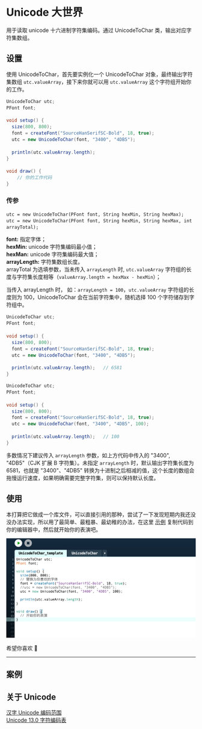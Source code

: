 # Unicode 大世界
用于读取 unicode 十六进制字符集编码。通过 UnicodeToChar 类，输出对应字符集数组。
## 设置
使用 UnicodeToChar，首先要实例化一个 UnicodeToChar 对象，最终输出字符集数组 `utc.valueArray`，接下来你就可以用 `utc.valueArray` 这个字符组开始你的工作。
```java
UnicodeToChar utc;
PFont font;

void setup() {
  size(800, 800);
  font = createFont("SourceHanSerifSC-Bold", 18, true);
  utc = new UnicodeToChar(font, "3400", "4DB5");

  println(utc.valueArray.length);
}

void draw() {
    // 你的工作代码
}
```
### 传参
`utc = new UnicodeToChar(PFont font, String hexMin, String hexMax);`  
`utc = new UnicodeToChar(PFont font, String hexMin, String hexMax, int arrayTotal);`

**font:** 指定字体；  
**hexMin:** unicode 字符集编码最小值；  
**hexMan:** unicode 字符集编码最大值；  
**arrayLength:** 字符集数组长度。  
arrayTotal 为选填参数，当未传入 `arrayLength` 时, `utc.valueArray` 字符组的长度与字符集长度相等（`valueArray.length = hexMax - hexMin`）；

当传入 arrayLength 时， 如：`arrayLength = 100`，`utc.valueArray` 字符组的长度则为 100，UnicodeToChar 会在当前字符集中，随机选择 100 个字符储存到字符组中。

```java
UnicodeToChar utc;
PFont font;

void setup() {
  size(800, 800);
  font = createFont("SourceHanSerifSC-Bold", 18, true);
  utc = new UnicodeToChar(font, "3400", "4DB5");

  println(utc.valueArray.length);   // 6581
}
```
```java
UnicodeToChar utc;
PFont font;

void setup() {
  size(800, 800);
  font = createFont("SourceHanSerifSC-Bold", 18, true);
  utc = new UnicodeToChar(font, "3400", "4DB5", 100);

  println(utc.valueArray.length);   // 100
}
```
多数情况下建议传入 `arrayLength` 参数，如上方代码中传入的 "3400", "4DB5"（CJK 扩展 B 字符集）。未指定 `arrayLength` 时，默认输出字符集长度为 6581，也就是 "3400"、"4DB5" 转换为十进制之后相减的值，这个长度的数组会拖慢运行速度，如果明确需要完整字符集，则可以保持默认长度。
## 使用
本打算把它做成一个库文件，可以直接引用的那种，尝试了一下发现短期内我还没没办法实现，所以用了最简单、最粗暴、最幼稚的办法，在这里 [示例](https://github.com/N1U/UnicodeBigBigWorld-forProcessing/tree/master/UnicodeToChar_template) 复制代码到你的编辑器中，然后就开始你的表演吧。  

![template](img/template.png)

希望你喜欢 🤗
***  

## 案例

## 关于 Unicode 
[汉字 Unicode 编码范围](https://www.qqxiuzi.cn/zh/hanzi-unicode-bianma.php)  
[Unicode 13.0 字符编码表](http://www.unicode.org/charts/)
